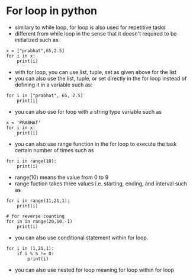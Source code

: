 # For loop in python
- similary to while loop, for loop is also used for repetitive tasks
- different from while loop in the sense that it doesn't required to be initialized such as
```
x = ["prabhat",65,2.5]
for i in x:
    print(i)
```
- with for loop, you can use list, tuple, set as given above for the list
- you can also use the list, tuple, or set directly in the for loop instead of defining it in a variable such as:
```
for i in ["prabhat", 65, 2.5]
    print(i)
```
- you can also use for loop with a string type variable such as
```
x = 'PRABHAT'
for i in x:
    print(i)
```
- you can also use range function in the for loop to execute the task certain number of times such as
```
for i in range(10):
    print(i)
```
- range(10) means the value from 0 to 9
- range fuction takes three values i.e. starting, ending, and interval such as
```
for i in range(11,21,1):
    print(i)
```
```
# for reverse counting
for in in range(20,10,-1)
    print(i)
```
- you can also use conditional statement within for loop.
```
for i in (1,21,1):
    if i % 5 != 0:
        print(i)
```
- you can also use nested for loop meaning for loop within for loop